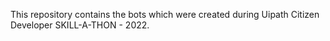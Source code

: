 This repository contains the bots which were created during Uipath Citizen Developer SKILL-A-THON - 2022.
